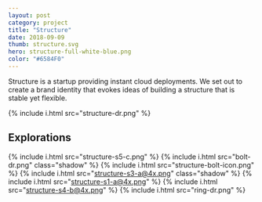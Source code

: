 ```yaml
---
layout: post
category: project
title: "Structure"
date: 2018-09-09
thumb: structure.svg
hero: structure-full-white-blue.png
color: "#6584F0"
---
```


Structure is a startup providing instant cloud deployments. We set out to create a brand identity that evokes ideas of building a structure that is stable yet flexible.

{% include i.html src="structure-dr.png" %}

## Explorations

{% include i.html src="structure-s5-c.png" %}
{% include i.html src="bolt-dr.png" class="shadow" %}
{% include i.html src="structure-bolt-icon.png" %}
{% include i.html src="structure-s3-a@4x.png" class="shadow" %}
{% include i.html src="structure-s1-a@4x.png" %}
{% include i.html src="structure-s4-b@4x.png" %}
{% include i.html src="ring-dr.png" %}
